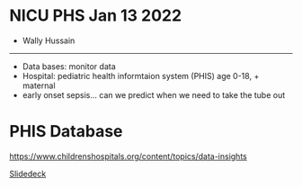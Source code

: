 # NICU PHS Jan 13 2022

* Wally Hussain

---

* Data bases: monitor data
* Hospital: pediatric  health informtaion system (PHIS) age 0-18, + maternal
* early onset sepsis... can we predict when we need to take the tube out



# PHIS Database

https://www.childrenshospitals.org/content/topics/data-insights

[Slidedeck]()